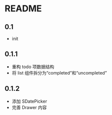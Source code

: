 # README

## 0.1 
- init
## 0.1.1 
- 重构 todo 项数据结构
- 将 list 组件拆分为“completed”和“uncompleted”
## 0.1.2
- 添加 SDatePicker
- 完善 Drawer 内容
